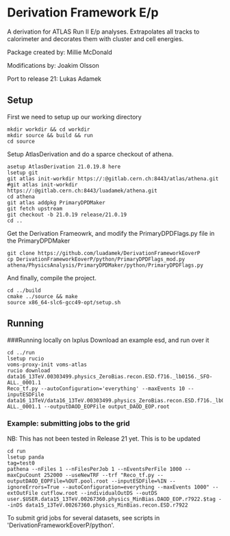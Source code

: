 # Derivation Framework E/p #

A derivation for ATLAS Run II E/p analyses. Extrapolates all tracks to calorimeter and decorates them with cluster and cell energies.

Package created by: Millie McDonald

Modifications by: Joakim Olsson

Port to release 21: Lukas Adamek

## Setup

First we need to setup up our working directory

```
mkdir workdir && cd workdir
mkdir source && build && run
cd source
```

Setup AtlasDerivation and do a sparce checkout of athena.
```
asetup AtlasDerivation 21.0.19.8 here
lsetup git
git atlas init-workdir https://:@gitlab.cern.ch:8443/atlas/athena.git
#git atlas init-workdir https://:@gitlab.cern.ch:8443/luadamek/athena.git
cd athena
git atlas addpkg PrimaryDPDMaker
git fetch upstream
git checkout -b 21.0.19 release/21.0.19
cd ..
```

Get the Derivation Frameowrk, and modify the PrimaryDPDFlags.py file in the PrimaryDPDMaker

```
git clone https://github.com/luadamek/DerivationFrameworkEoverP
cp DerivationFrameworkEoverP/python/PrimaryDPDFlags_mod.py athena/PhysicsAnalysis/PrimaryDPDMaker/python/PrimaryDPDFlags.py
```

And finally, compile the project.
```
cd ../build
cmake ../source && make
source x86_64-slc6-gcc49-opt/setup.sh
```

## Running

###Running locally on lxplus
Download an example esd, and run over it
```
cd ../run
lsetup rucio
voms-proxy-init voms-atlas
rucio download data16_13TeV.00303499.physics_ZeroBias.recon.ESD.f716._lb0156._SFO-ALL._0001.1
Reco_tf.py --autoConfiguration='everything' --maxEvents 10 --inputESDFile data16_13TeV/data16_13TeV.00303499.physics_ZeroBias.recon.ESD.f716._lb0156._SFO-ALL._0001.1 --outputDAOD_EOPFile output_DAOD_EOP.root
```

### Example: submitting jobs to the grid

NB: This has not been tested in Release 21 yet. This is to be updated

```
cd run
lsetup panda
tag=test0
pathena --nFiles 1 --nFilesPerJob 1 --nEventsPerFile 1000 --maxCpuCount 252000 --useNewTRF --trf "Reco_tf.py --outputDAOD_EOPFile=%OUT.pool.root --inputESDFile=%IN --ignoreErrors=True --autoConfiguration=everything --maxEvents 1000" --extOutFile cutflow.root --individualOutDS --outDS user.$USER.data15_13TeV.00267360.physics_MinBias.DAOD_EOP.r7922.$tag --inDS data15_13TeV.00267360.physics_MinBias.recon.ESD.r7922
```

To submit grid jobs for several datasets, see scripts in 'DerivationFrameworkEoverP/python'.

